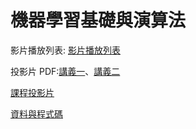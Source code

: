 # 機器學習基礎與演算法

[ ](https://doc-10-a8-docs.googleusercontent.com/docs/securesc/0e6o73khf30bge47v75ur1f0ansg0qb7/hbkigjjjm9spdhr1qgp49psdmg87eo5h/1551852000000/17581372301209011741/15400212421688111872/1xiJegBUNO6vIwDKleslxamYABYGO_DaE?e=download&nonce=bdftdsv7idrii&user=15400212421688111872&hash=21v2ojv6o7dsjb7o42etsnqkmoobfdre)影片播放列表: [影片播放列表 ](https://www.youtube.com/playlist?list=PL1f_B9coMEeB0uxQwlKLGGyDpI_Xs8iCY)

投影片 PDF:[講義一](https://drive.google.com/file/d/1rl6xs7-2_LPuYmXzJcS8pU8eR2uBSgDJ/view)、[講義二](https://drive.google.com/file/d/1e11A6QbAj2FxEALSVqJXLvg-F_RFlvwu/view)

[課程投影片](https://drive.google.com/file/d/160-WCt5I_m1F3yR3-mzqgW4WlkSaAXty/view)

[資料與程式碼](https://drive.google.com/drive/folders/1RRX1YEI33jxDl-s7h67K1sVrTDdudjhM)







